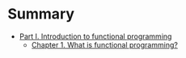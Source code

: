 # Summary

* [Part I. Introduction to functional programming](part1/README.md)
    * [Chapter 1. What is functional programming?](part1/chapter1.md)